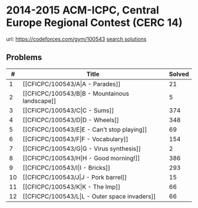 # 2014-2015 ACM-ICPC, Central Europe Regional Contest (CERC 14)

url: https://codeforces.com/gym/100543
[search solutions](https://www.google.com/search?q=Solution+OR+題解+2014-2015+ACM-ICPC,+Central+Europe+Regional+Contest+(CERC+14))

## Problems

| # | Title | Solved |
| --- | --- | --- |
|1|[[CFICPC/100543/A\|A - Parades]]|21|
|2|[[CFICPC/100543/B\|B - Mountainous landscape]]|5|
|3|[[CFICPC/100543/C\|C - Sums]]|374|
|4|[[CFICPC/100543/D\|D - Wheels]]|348|
|5|[[CFICPC/100543/E\|E - Can't stop playing]]|69|
|6|[[CFICPC/100543/F\|F - Vocabulary]]|154|
|7|[[CFICPC/100543/G\|G - Virus synthesis]]|2|
|8|[[CFICPC/100543/H\|H - Good morning!]]|386|
|9|[[CFICPC/100543/I\|I - Bricks]]|293|
|10|[[CFICPC/100543/J\|J - Pork barrel]]|15|
|11|[[CFICPC/100543/K\|K - The Imp]]|66|
|12|[[CFICPC/100543/L\|L - Outer space invaders]]|66|
